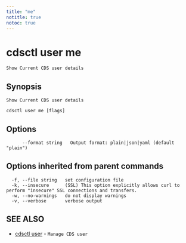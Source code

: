 ```yaml
---
title: "me"
notitle: true
notoc: true
---
```

# cdsctl user me

`Show Current CDS user details`

## Synopsis

`Show Current CDS user details`

```
cdsctl user me [flags]
```

## Options

```
      --format string   Output format: plain|json|yaml (default "plain")
```

## Options inherited from parent commands

```
  -f, --file string   set configuration file
  -k, --insecure      (SSL) This option explicitly allows curl to perform "insecure" SSL connections and transfers.
  -w, --no-warnings   do not display warnings
  -v, --verbose       verbose output
```

## SEE ALSO

* [cdsctl user](/docs/components/cdsctl/user/)	 - `Manage CDS user`

